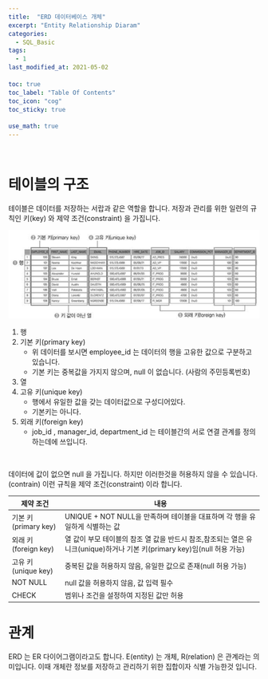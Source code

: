 ```yaml
---
title:  "ERD 데이터베이스 개체"
excerpt: "Entity Relationship Diaram"
categories:
  - SQL_Basic
tags:
  - 1
last_modified_at: 2021-05-02

toc: true
toc_label: "Table Of Contents"
toc_icon: "cog"
toc_sticky: true

use_math: true
---
```


<br>



# 테이블의 구조

테이블은 데이터를 저장하는 서랍과 같은 역할을 합니다. 저장과 관리를 위한 일련의 규칙인 키(key) 와 제약 조건(constraint) 을 가집니다. 

![png](/assets/images/SQL_Basic/5_1.png)

1. 행
2. 기본 키(primary key)
   - 위 데이터를 보시면 employee_id 는 데이터의 행을 고유한 값으로 구분하고 있습니다. 
   - 기본 키는 중복값을 가지지 않으며, null 이 없습니다. (사람의 주민등록번호)
3. 열
4. 고유 키(unique key)
   - 행에서 유일한 값을 갖는 데이터값으로 구성디어있다. 
   - 기본키는 아니다. 
5. 외래 키(foreign key)
   - job_id , manager_id, department_id 는 테이블간의 서로 연결 관계를 정의하는데에 쓰입니다.

<br>

데이터에 값이 없으면 null 을 가집니다. 하지만 이러한것을 허용하지 않을 수 있습니다. (contrain) 이런 규칙을 제약 조건(constraint) 이라 합니다. 

| 제약 조건            | 내용                                                         |
| -------------------- | ------------------------------------------------------------ |
| 기본 키(primary key) | UNIQUE + NOT NULL을 만족하며 테이블을 대표하며 각 행을 유일하게 식별하는 값 |
| 외래 키(foreign key) | 열 값이 부모 테이블의 참조 열 값을 반드시 참조,참조되는 열은 유니크(unique)하거나 기본 키(primary key)임(null 허용 가능) |
| 고유 키(unique key)  | 중복된 값을 허용하지 않음, 유일한 값으로 존재(null 허용 가능) |
| NOT NULL             | null 값을 허용하지 않음, 값 입력 필수                        |
| CHECK                | 범위나 조건을 설정하여 지정된 값만 허용                      |



# 관계

ERD 는 ER 다이어그램이라고도 합니다. E(entity) 는 개체, R(relation) 은 관계라는 의미입니다. 이때 개체란 정보를 저장하고 관리하기 위한 집합이자 식별 가능한것 입니다. 

